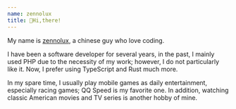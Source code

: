 ```yaml
---
name: zennolux
title: 👋Hi,there!
---
```


My name is [zennolux](https://zennolux.us.kg), a chinese guy who love coding. 

I have been a software developer for several years, in the past, I mainly used PHP due to the necessity of my work; however, I do not particularly like it. Now, I prefer using TypeScript and Rust much more.

In my spare time, I usually play mobile games as daily entertainment, especially racing games; QQ Speed is my favorite one. In addition, watching classic American movies and TV series is another hobby of mine.
